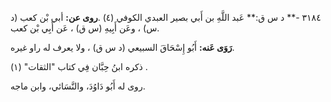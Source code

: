 ٣١٨٤ -** د س ق:** عَبد اللَّهِ بن أَبي بصير العبدي الكوفي (٤) .**روى عن:** أبي بْن كعب (د س) ، وعَن أَبِيهِ (س ق) ، عَن أَبِي بْن كعب.

**رَوَى عَنه:** أَبُو إِسْحَاقَ السبيعي (د س ق) ، ولا يعرف له راو غيره.

ذكره ابنُ حِبَّان فِي كتاب "الثقات" (١) .

روى له أَبُو دَاوُدَ، والنَّسَائي، وابن ماجه.